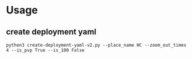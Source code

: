 # Usage 

## create deployment yaml
```
python3 create-deployment-yaml-v2.py --place_name HC --zoom_out_times 4 --is_pvp True --is_100 False
```

